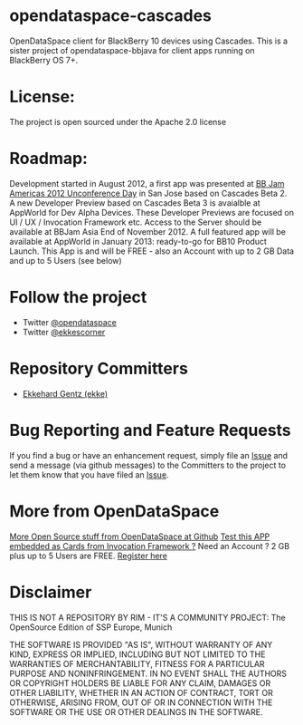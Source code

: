 opendataspace-cascades
======================

OpenDataSpace client for BlackBerry 10 devices using Cascades.
This is a sister project of opendataspace-bbjava for client apps running on BlackBerry OS 7+.


License:
======================

The project is open sourced under the Apache 2.0 license

Roadmap:
======================

Development started in August 2012, a first app was presented at [BB Jam Americas 2012 Unconference Day](http://www.blackberryjamconference.com/americas/content/unconference-day) in San Jose based on Cascades Beta 2.
A new Developer Preview based on Cascades Beta 3 is avaialble at AppWorld for Dev Alpha Devices.
These Developer Previews are focused on UI / UX / Invocation Framework etc.
Access to the Server should be available at BBJam Asia End of November 2012.
A full featured app will be available at AppWorld in January 2013: ready-to-go for BB10 Product Launch.
This App is and will be FREE - also an Account with up to 2 GB Data and up to 5 Users (see below)

Follow the project
======================

* Twitter [@opendataspace](https://twitter.com/opendataspace)
* Twitter [@ekkescorner]()

Repository Committers
======================

* [Ekkehard Gentz (ekke)](https://github.com/ekke)


Bug Reporting and Feature Requests
======================

If you find a bug or have an enhancement request, simply file an [Issue](https://github.com/blackberry/opendataspace-cascades/issues) and send a message (via github messages) to the Committers to the project to let them know that you have filed an [Issue](https://github.com/blackberry/opendataspace-cascades/issues).

More from OpenDataSpace
======================
[More Open Source stuff from OpenDataSpace at Github](https://github.com/opendataspace)
[Test this APP embedded as Cards from Invocation Framework ?](https://github.com/OpenDataSpace/file-upload2ods)
Need an Account ? 2 GB plus up to 5 Users are FREE. 
[Register here](http://ods.io)


Disclaimer
======================
THIS IS NOT A REPOSITORY BY RIM - IT'S A COMMUNITY PROJECT: The OpenSource Edition of SSP Europe, Munich 

THE SOFTWARE IS PROVIDED "AS IS", WITHOUT WARRANTY OF ANY KIND, EXPRESS OR IMPLIED, INCLUDING BUT NOT LIMITED TO THE WARRANTIES OF MERCHANTABILITY, FITNESS FOR A PARTICULAR PURPOSE AND NONINFRINGEMENT. IN NO EVENT SHALL THE AUTHORS OR COPYRIGHT HOLDERS BE LIABLE FOR ANY CLAIM, DAMAGES OR OTHER LIABILITY, WHETHER IN AN ACTION OF CONTRACT, TORT OR OTHERWISE, ARISING FROM, OUT OF OR IN CONNECTION WITH THE SOFTWARE OR THE USE OR OTHER DEALINGS IN THE SOFTWARE.

